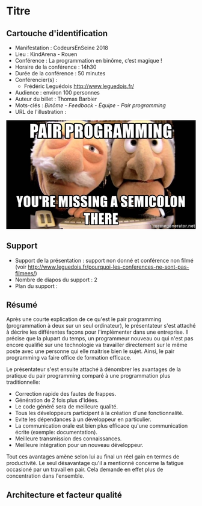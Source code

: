 # Titre

## Cartouche d'identification

 - Manifestation : CodeursEnSeine 2018
 - Lieu : KindArena - Rouen
 - Conférence : La programmation en binôme, c’est magique !
 - Horaire de la conférence : 14h30
 - Durée de la conférence : 50 minutes
 - Conférencier(s) :
   -  Frédéric Leguédois http://www.leguedois.fr/
 - Audience : environ 100 personnes
 - Auteur du billet : Thomas Barbier
 - Mots-clés : *Binôme* - *Feedback* - *Équipe* - *Pair programming*
 - URL de l'illustration :

 ![Pair programming](https://github.com/prodageo/conf2018a-jwacyk/blob/master/docs/pair-programming.jpg)

## Support
 - Support de la présentation : support non donné et conférence non filmé (voir http://www.leguedois.fr/pourquoi-les-conferences-ne-sont-pas-filmees/)
 - Nombre de diapos du support : 2
 - Plan du support :

## Résumé

Après une courte explication de ce qu'est le pair programming (programmation à deux sur un seul ordinateur), le présentateur s'est attaché à décrire les différentes façons pour l'implémenter dans une entreprise. Il précise que la plupart du temps, un programmeur nouveau ou qui n'est pas encore qualifié sur une technologie va travailler directement sur le même poste avec une personne qui elle  maitrise bien le sujet. Ainsi, le pair programming va faire office de formation efficace.

Le présentateur s'est ensuite attaché à dénombrer les avantages de la pratique du pair programming comparé à une programmation plus traditionnelle:
  * Correction rapide des fautes de frappes.
  * Génération de 2 fois plus d'idées.
  * Le code généré sera de meilleure qualité.
  * Tous les développeurs participent à la création d'une fonctionnalité.
  * Evite les dépendances à un développeur en particulier.
  * La communication orale est bien plus efficace qu'une communication écrite (exemple: documentation).
  * Meilleure transmission des connaissances.
  * Meilleure intégration pour un nouveau développeur.

Tout ces avantages amène selon lui au final un réel gain en termes de productivité. Le seul désavantage qu'il a mentionné concerne la fatigue occasioné par un travail en pair. Cela demande en effet plus de concentration dans l'ensemble.


## Architecture et facteur qualité
